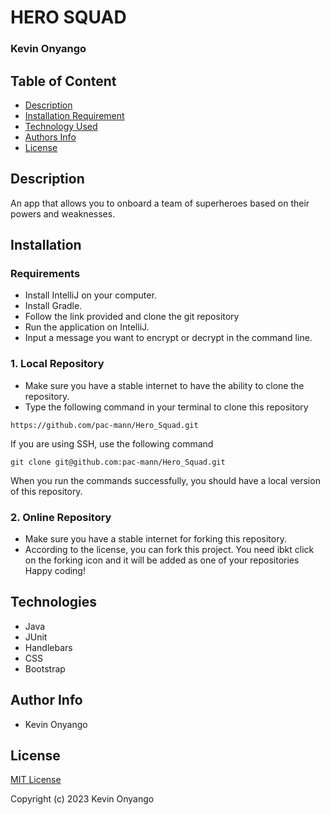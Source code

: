 # HERO SQUAD
### Kevin Onyango
## Table of Content
-   [Description](#description)
-   [Installation Requirement](#installation)
-   [Technology Used](#technologies)
-   [Authors Info](#author-info)
-   [License](#License)
## Description
An app that allows you to onboard a team of superheroes based on their powers and weaknesses.
## Installation
### Requirements
- Install IntelliJ on your computer.
- Install Gradle.
- Follow the link provided and clone the git repository
- Run the application on IntelliJ.
- Input a message you want to encrypt or decrypt in the command line.
### 1. Local Repository
-   Make sure you have a stable internet to have the ability to clone the repository.
-   Type the following command in your terminal to clone this repository
```
https://github.com/pac-mann/Hero_Squad.git
```
If you are using SSH, use the following command
```
git clone git@github.com:pac-mann/Hero_Squad.git
```
When you run the commands successfully, you should have a local version of this repository.
### 2. Online Repository
-   Make sure you have a stable internet for forking this repository.
-   According to the license, you can fork this project. You need ibkt click on the forking icon and it will be added as one of your repositories
    Happy coding!
## Technologies
* Java
* JUnit
* Handlebars
* CSS
* Bootstrap
## Author Info
-   Kevin Onyango 

## License
[MIT License](./LICENSE)

Copyright (c) 2023 Kevin Onyango 